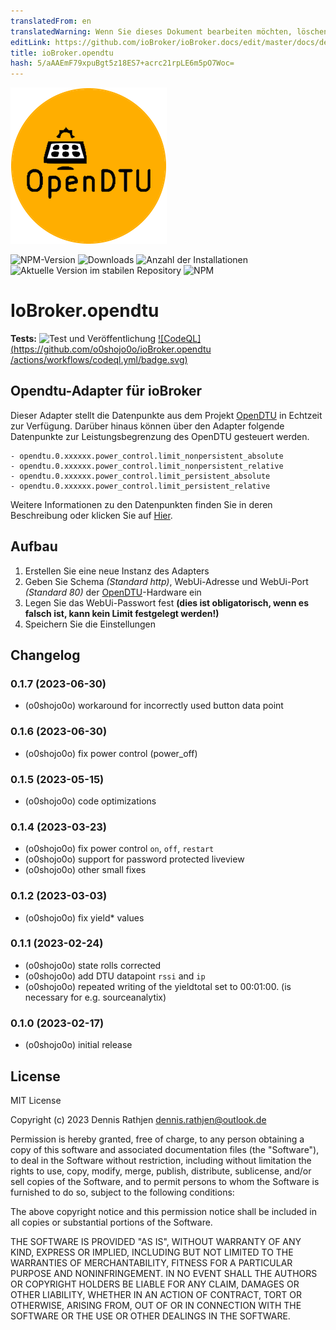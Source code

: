 ```yaml
---
translatedFrom: en
translatedWarning: Wenn Sie dieses Dokument bearbeiten möchten, löschen Sie bitte das Feld "translationsFrom". Andernfalls wird dieses Dokument automatisch erneut übersetzt
editLink: https://github.com/ioBroker/ioBroker.docs/edit/master/docs/de/adapterref/iobroker.opendtu/README.md
title: ioBroker.opendtu
hash: 5/aAAEmF79xpuBgt5z18ES7+acrc21rpLE6m5pO7Woc=
---
```

![Logo](../../../en/adapterref/iobroker.opendtu/admin/opendtu.png)

![NPM-Version](https://img.shields.io/npm/v/iobroker.opendtu.svg)
![Downloads](https://img.shields.io/npm/dm/iobroker.opendtu.svg)
![Anzahl der Installationen](https://iobroker.live/badges/opendtu-installed.svg)
![Aktuelle Version im stabilen Repository](https://iobroker.live/badges/opendtu-stable.svg)
![NPM](https://nodei.co/npm/iobroker.opendtu.png?downloads=true)

# IoBroker.opendtu
**Tests:** ![Test und Veröffentlichung](https://github.com/o0shojo0o/ioBroker.opendtu/workflows/Test%20and%20Release/badge.svg) [![CodeQL](https://github.com/o0shojo0o/ioBroker.opendtu /actions/workflows/codeql.yml/badge.svg)](https://github.com/o0shojo0o/ioBroker.opendtu/actions/workflows/codeql.yml)

## Opendtu-Adapter für ioBroker
Dieser Adapter stellt die Datenpunkte aus dem Projekt [OpenDTU](https://github.com/tbnobody/OpenDTU) in Echtzeit zur Verfügung.
Darüber hinaus können über den Adapter folgende Datenpunkte zur Leistungsbegrenzung des OpenDTU gesteuert werden.

```
- opendtu.0.xxxxxx.power_control.limit_nonpersistent_absolute
- opendtu.0.xxxxxx.power_control.limit_nonpersistent_relative
- opendtu.0.xxxxxx.power_control.limit_persistent_absolute
- opendtu.0.xxxxxx.power_control.limit_persistent_relative
```

Weitere Informationen zu den Datenpunkten finden Sie in deren Beschreibung oder klicken Sie auf [Hier](https://github.com/tbnobody/OpenDTU/blob/master/docs/MQTT_Topics.md#inverter-limit-specific-topics).

## Aufbau
1. Erstellen Sie eine neue Instanz des Adapters
2. Geben Sie Schema *(Standard http)*, WebUi-Adresse und WebUi-Port *(Standard 80)* der [OpenDTU](https://github.com/tbnobody/OpenDTU)-Hardware ein
3. Legen Sie das WebUi-Passwort fest **(dies ist obligatorisch, wenn es falsch ist, kann kein Limit festgelegt werden!)**
4. Speichern Sie die Einstellungen

## Changelog
<!--
 https://github.com/AlCalzone/release-script#usage
    npm run release major -- -p iobroker license --all 0.9.8 -> 1.0.0
    npm run release minor -- -p iobroker license --all 0.9.8 -> 0.10.0
    npm run release patch -- -p iobroker license --all 0.9.8 -> 0.9.9
    npm run release prerelease beta -- -p iobroker license --all v0.2.1 -> v0.2.2-beta.0
	Placeholder for the next version (at the beginning of the line):
	### **WORK IN PROGRESS**
-->
### 0.1.7 (2023-06-30)

- (o0shojo0o) workaround for incorrectly used button data point

### 0.1.6 (2023-06-30)

- (o0shojo0o) fix power control (power_off)

### 0.1.5 (2023-05-15)

- (o0shojo0o) code optimizations

### 0.1.4 (2023-03-23)

- (o0shojo0o) fix power control `on`, `off`, `restart`
- (o0shojo0o) support for password protected liveview
- (o0shojo0o) other small fixes

### 0.1.2 (2023-03-03)

- (o0shojo0o) fix yield* values

### 0.1.1 (2023-02-24)

- (o0shojo0o) state rolls corrected
- (o0shojo0o) add DTU datapoint `rssi` and `ip`
- (o0shojo0o) repeated writing of the yieldtotal set to 00:01:00. (is necessary for e.g. sourceanalytix)

### 0.1.0 (2023-02-17)

- (o0shojo0o) initial release

## License
MIT License

Copyright (c) 2023 Dennis Rathjen <dennis.rathjen@outlook.de>

Permission is hereby granted, free of charge, to any person obtaining a copy
of this software and associated documentation files (the "Software"), to deal
in the Software without restriction, including without limitation the rights
to use, copy, modify, merge, publish, distribute, sublicense, and/or sell
copies of the Software, and to permit persons to whom the Software is
furnished to do so, subject to the following conditions:

The above copyright notice and this permission notice shall be included in all
copies or substantial portions of the Software.

THE SOFTWARE IS PROVIDED "AS IS", WITHOUT WARRANTY OF ANY KIND, EXPRESS OR
IMPLIED, INCLUDING BUT NOT LIMITED TO THE WARRANTIES OF MERCHANTABILITY,
FITNESS FOR A PARTICULAR PURPOSE AND NONINFRINGEMENT. IN NO EVENT SHALL THE
AUTHORS OR COPYRIGHT HOLDERS BE LIABLE FOR ANY CLAIM, DAMAGES OR OTHER
LIABILITY, WHETHER IN AN ACTION OF CONTRACT, TORT OR OTHERWISE, ARISING FROM,
OUT OF OR IN CONNECTION WITH THE SOFTWARE OR THE USE OR OTHER DEALINGS IN THE
SOFTWARE.